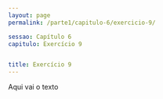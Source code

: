 ```yaml
---
layout: page
permalink: /parte1/capitulo-6/exercicio-9/

sessao: Capítulo 6
capitulo: Exercício 9


title: Exercício 9
---
```


Aqui vai o texto